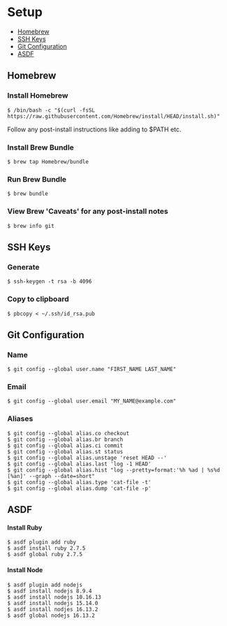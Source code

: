 # Setup

- [Homebrew](#homebrew)
- [SSH Keys](#ssh-keys)
- [Git Configuration](#git-configuration)
- [ASDF](#asdf)

## Homebrew
### Install Homebrew
```
$ /bin/bash -c "$(curl -fsSL https://raw.githubusercontent.com/Homebrew/install/HEAD/install.sh)"
```

Follow any post-install instructions like adding to $PATH etc.

### Install Brew Bundle
```
$ brew tap Homebrew/bundle
```

### Run Brew Bundle
```
$ brew bundle
```

### View Brew 'Caveats' for any post-install notes
```
$ brew info git
```

## SSH Keys
### Generate
```
$ ssh-keygen -t rsa -b 4096
```

### Copy to clipboard
```
$ pbcopy < ~/.ssh/id_rsa.pub
```

## Git Configuration
### Name
```
$ git config --global user.name "FIRST_NAME LAST_NAME"
```
### Email
```
$ git config --global user.email "MY_NAME@example.com"
```

### Aliases
```
$ git config --global alias.co checkout
$ git config --global alias.br branch
$ git config --global alias.ci commit
$ git config --global alias.st status
$ git config --global alias.unstage 'reset HEAD --'
$ git config --global alias.last 'log -1 HEAD'
$ git config --global alias.hist "log --pretty=format:'%h %ad | %s%d [%an]' --graph --date=short"
$ git config --global alias.type 'cat-file -t'
$ git config --global alias.dump 'cat-file -p'
```

## ASDF
#### Install Ruby
```
$ asdf plugin add ruby
$ asdf install ruby 2.7.5
$ asdf global ruby 2.7.5
```

#### Install Node
```
$ asdf plugin add nodejs
$ asdf install nodejs 8.9.4
$ asdf install nodejs 10.16.13
$ asdf install nodejs 15.14.0
$ asdf install nodjes 16.13.2
$ asdf global nodejs 16.13.2
```
